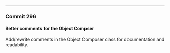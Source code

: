 ---

### Commit 296
#### Better comments for the Object Compser

Add/rewrite comments in the Object Composer class for documentation and
readability.
